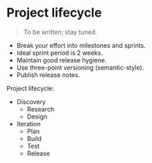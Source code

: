 # Project lifecycle

> To be written; stay tuned.

- Break your effort into milestones and sprints.
- Ideal sprint period is 2 weeks.
- Maintain good release hygiene.
- Use three-point versioning (semantic-style).
- Publish release notes.

Project lifecycle:

- Discovery
  - Research
  - Design
- Iteration
  - Plan
  - Build
  - Test
  - Release
